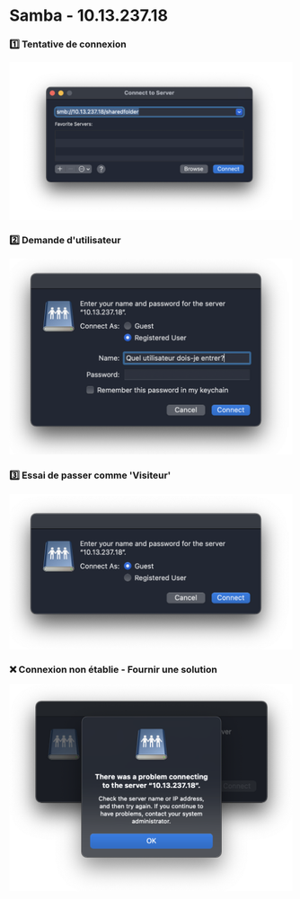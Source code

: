 # Samba - 10.13.237.18

### :one: Tentative de connexion

![image](images/10.13.237.18_4.png)

### :two: Demande d'utilisateur

![image](images/10.13.237.18_1.png)

### :three: Essai de passer comme 'Visiteur'

![image](images/10.13.237.18_2.png)

### :x: Connexion non établie - Fournir une solution

![image](images/10.13.237.18_3.png)

